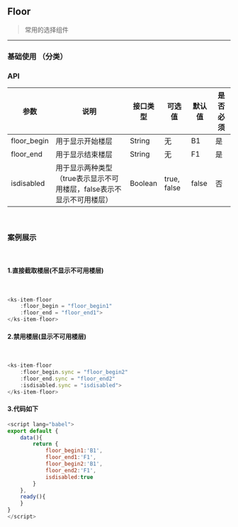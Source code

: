 ## Floor

> 常用的选择组件

---

### 基础使用 （分类）

### API
| 参数 | 说明 | 接口类型  | 可选值 | 默认值 | 是否必须 |
|------|-------|----------|---------|-------|--------|
| floor_begin | 用于显示开始楼层  | String | 无 | B1  | 是 |
| floor_end | 用于显示结束楼层  |  String | 无 | F1  | 是 |
| isdisabled | 用于显示两种类型（true表示显示不可用楼层，false表示不显示不可用楼层）  | Boolean | true, false | false | 否 |

<br/>


### 案例展示

<br/>

#### 1.直接截取楼层(不显示不可用楼层)

<br/>

<ks-item-floor
    :floor_begin.sync = "floor_begin1"
    :floor_end.sync = "floor_end1">
</ks-item-floor>

```javascript
<ks-item-floor
    :floor_begin = "floor_begin1"
    :floor_end = "floor_end1">
</ks-item-floor>
```

#### 2.禁用楼层(显示不可用楼层)

<br/>

<ks-item-floor
    :floor_begin.sync = "floor_begin2"
    :floor_end.sync = "floor_end2"
    :isdisabled.sync = "isdisabled">
</ks-item-floor>

```javascript
<ks-item-floor
    :floor_begin.sync = "floor_begin2"
    :floor_end.sync = "floor_end2"
    :isdisabled.sync = "isdisabled">
</ks-item-floor>
```

#### 3.代码如下

```javascript
<script lang="babel">
export default {
    data(){
        return {
            floor_begin1:'B1',
            floor_end1:'F1',
            floor_begin2:'B1',
            floor_end2:'F1',
            isdisabled:true
        }
    },
    ready(){
    }
}
</script>
```
<script lang="babel">
export default {
    data(){
        return {
            floor_begin1:'B1',
            floor_end1:'F1',
            floor_begin2:'B1',
            floor_end2:'F1',
            isdisabled:true
        }
    },
    ready(){
    }
}
</script>

